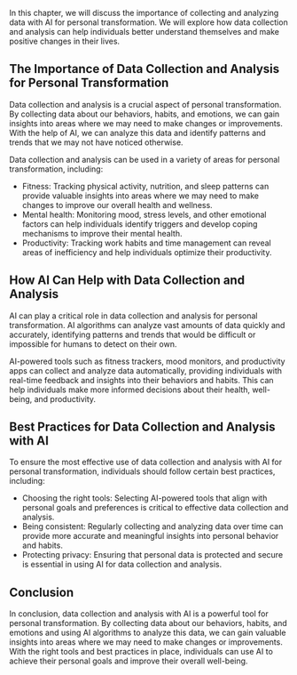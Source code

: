 
In this chapter, we will discuss the importance of collecting and analyzing data with AI for personal transformation. We will explore how data collection and analysis can help individuals better understand themselves and make positive changes in their lives.

The Importance of Data Collection and Analysis for Personal Transformation
--------------------------------------------------------------------------

Data collection and analysis is a crucial aspect of personal transformation. By collecting data about our behaviors, habits, and emotions, we can gain insights into areas where we may need to make changes or improvements. With the help of AI, we can analyze this data and identify patterns and trends that we may not have noticed otherwise.

Data collection and analysis can be used in a variety of areas for personal transformation, including:

* Fitness: Tracking physical activity, nutrition, and sleep patterns can provide valuable insights into areas where we may need to make changes to improve our overall health and wellness.
* Mental health: Monitoring mood, stress levels, and other emotional factors can help individuals identify triggers and develop coping mechanisms to improve their mental health.
* Productivity: Tracking work habits and time management can reveal areas of inefficiency and help individuals optimize their productivity.

How AI Can Help with Data Collection and Analysis
-------------------------------------------------

AI can play a critical role in data collection and analysis for personal transformation. AI algorithms can analyze vast amounts of data quickly and accurately, identifying patterns and trends that would be difficult or impossible for humans to detect on their own.

AI-powered tools such as fitness trackers, mood monitors, and productivity apps can collect and analyze data automatically, providing individuals with real-time feedback and insights into their behaviors and habits. This can help individuals make more informed decisions about their health, well-being, and productivity.

Best Practices for Data Collection and Analysis with AI
-------------------------------------------------------

To ensure the most effective use of data collection and analysis with AI for personal transformation, individuals should follow certain best practices, including:

* Choosing the right tools: Selecting AI-powered tools that align with personal goals and preferences is critical to effective data collection and analysis.
* Being consistent: Regularly collecting and analyzing data over time can provide more accurate and meaningful insights into personal behavior and habits.
* Protecting privacy: Ensuring that personal data is protected and secure is essential in using AI for data collection and analysis.

Conclusion
----------

In conclusion, data collection and analysis with AI is a powerful tool for personal transformation. By collecting data about our behaviors, habits, and emotions and using AI algorithms to analyze this data, we can gain valuable insights into areas where we may need to make changes or improvements. With the right tools and best practices in place, individuals can use AI to achieve their personal goals and improve their overall well-being.
